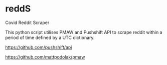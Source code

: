 # reddS
Covid Reddit Scraper

This python script utilises PMAW and Pushshift API to scrape reddit within a period of time defined by a UTC dictionary.

https://github.com/pushshift/api

https://github.com/mattpodolak/pmaw
